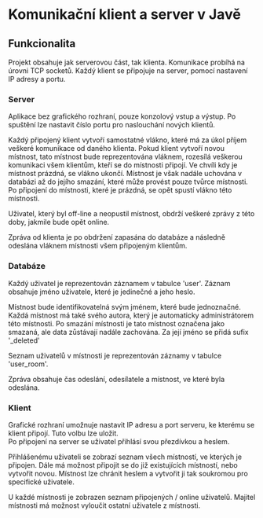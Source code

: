 # Komunikační klient a server v Javě

## Funkcionalita
Projekt obsahuje jak serverovou část, tak klienta.
Komunikace probíhá na úrovni TCP socketů. Každý klient se připojuje na server, pomocí nastavení IP adresy a portu.


### Server
Aplikace bez grafického rozhraní, pouze konzolový vstup a výstup.
Po spuštění lze nastavit číslo portu pro naslouchání nových klientů.

Každý připojený klient vytvoří samostatné vlákno, které má za úkol příjem veškeré komunikace od daného klienta.
Pokud klient vytvoří novou místnost, tato místnost bude reprezentována vláknem, rozesílá veškerou komunikaci všem klientům, kteří se do místnosti připojí.
Ve chvíli kdy je místnost prázdná, se vlákno ukončí. Místnost je však nadále uchována v databázi až do jejího smazání, které může provést pouze tvůrce místnosti.
Po připojení do místnosti, které je prázdná, se opět spustí vlákno této místnosti.

Uživatel, který byl off-line a neopustil místnost, obdrží veškeré zprávy z této doby, jakmile bude opět online.

Zpráva od klienta je po obdržení zapasána do databáze a následně odeslána vláknem místnosti všem připojeným klientům.

### Databáze
Každý uživatel je reprezentován záznamem v tabulce 'user'. Záznam obsahuje jméno uživatele, které je jedinečné a jeho heslo.
 
Místnost bude identifikovatelná svým jménem, které bude jednoznačné. 
Každá místnost má také svého autora, který je automaticky administrátorem této místnosti.
Po smazání místnosti je tato místnost označena jako smazaná, ale data zůstávají nadále zachována. Za její jméno se přidá sufix '_deleted'

Seznam uživatelů v místnosti je reprezentován záznamy v tabulce 'user_room'.  

Zpráva obsahuje čas odeslání, odesílatele a místnost, ve které byla odeslána.

### Klient
Grafické rozhraní umožnuje nastavit IP adresu a port serveru, ke kterému se klient připojí.
Tuto volbu lze uložit.  
Po připojení na server se uživatel přihlásí svou přezdívkou a heslem.  

Přihlášenému uživateli se zobrazí seznam všech místností, ve kterých je připojen. Dále má možnost připojit se do již existujících místností, nebo vytvořit novou.
Místnost lze chránit heslem a vytvořit ji tak soukromou pro specifické uživatele.

U každé místnosti je zobrazen seznam připojených / online uživatelů.
Majitel místnosti má možnost vyloučit ostatní uživatele z místnosti.

